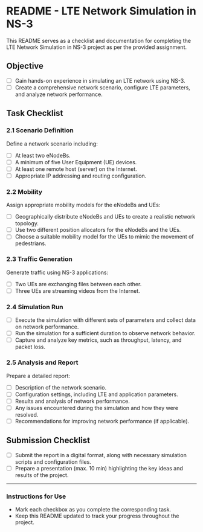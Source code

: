 # README - LTE Network Simulation in NS-3

This README serves as a checklist and documentation for completing the LTE Network Simulation in NS-3 project as per the provided assignment.

## Objective
- [ ] Gain hands-on experience in simulating an LTE network using NS-3.
- [ ] Create a comprehensive network scenario, configure LTE parameters, and analyze network performance.

## Task Checklist

### 2.1 Scenario Definition
Define a network scenario including:
- [ ] At least two eNodeBs.
- [ ] A minimum of five User Equipment (UE) devices.
- [ ] At least one remote host (server) on the Internet.
- [ ] Appropriate IP addressing and routing configuration.

### 2.2 Mobility
Assign appropriate mobility models for the eNodeBs and UEs:
- [ ] Geographically distribute eNodeBs and UEs to create a realistic network topology.
- [ ] Use two different position allocators for the eNodeBs and the UEs.
- [ ] Choose a suitable mobility model for the UEs to mimic the movement of pedestrians.

### 2.3 Traffic Generation
Generate traffic using NS-3 applications:
- [ ] Two UEs are exchanging files between each other.
- [ ] Three UEs are streaming videos from the Internet.

### 2.4 Simulation Run
- [ ] Execute the simulation with different sets of parameters and collect data on network performance.
- [ ] Run the simulation for a sufficient duration to observe network behavior.
- [ ] Capture and analyze key metrics, such as throughput, latency, and packet loss.

### 2.5 Analysis and Report
Prepare a detailed report:
- [ ] Description of the network scenario.
- [ ] Configuration settings, including LTE and application parameters.
- [ ] Results and analysis of network performance.
- [ ] Any issues encountered during the simulation and how they were resolved.
- [ ] Recommendations for improving network performance (if applicable).

## Submission Checklist
- [ ] Submit the report in a digital format, along with necessary simulation scripts and configuration files.
- [ ] Prepare a presentation (max. 10 min) highlighting the key ideas and results of the project.

---

### Instructions for Use
- Mark each checkbox as you complete the corresponding task.
- Keep this README updated to track your progress throughout the project.
